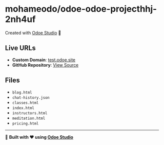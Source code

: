 # mohameodo/odoe-odoe-projecthhj-2nh4uf

Created with [Odoe Studio](https://odoe.studio) 🚀

## Live URLs
- **Custom Domain**: [test.odoe.site](https://test.odoe.site)
- **GitHub Repository**: [View Source](https://github.com/odoedev/odoe-test)

## Files
- `blog.html`
- `chat-history.json`
- `classes.html`
- `index.html`
- `instructors.html`
- `meditation.html`
- `pricing.html`

---

🌟 **Built with ❤️ using [Odoe Studio](https://odoe.studio)**